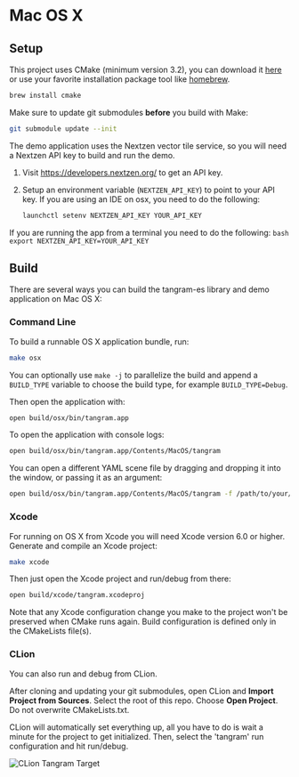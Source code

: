 Mac OS X
========

## Setup ##

This project uses CMake (minimum version 3.2), you can download it [here](http://www.cmake.org/download/) or use your favorite installation package tool like [homebrew](http://brew.sh/).

```bash
brew install cmake
```

Make sure to update git submodules **before** you build with Make:

```bash
git submodule update --init
```

The demo application uses the Nextzen vector tile service, so you will need a Nextzen API key to build and run the demo. 

 1. Visit https://developers.nextzen.org/ to get an API key.

 2. Setup an environment variable (`NEXTZEN_API_KEY`) to point to your API key. 
 If you are using an IDE on osx, you need to do the following:
    ```bash
    launchctl setenv NEXTZEN_API_KEY YOUR_API_KEY
    ```
 If you are running the app from a terminal you need to do the following:
    ```bash
    export NEXTZEN_API_KEY=YOUR_API_KEY
    ```

## Build ##

There are several ways you can build the tangram-es library and demo application on Mac OS X:

### Command Line ###

To build a runnable OS X application bundle, run:

```bash
make osx
```

You can optionally use `make -j` to parallelize the build and append a `BUILD_TYPE` variable to choose the build type, for example `BUILD_TYPE=Debug`.

Then open the application with:

```bash
open build/osx/bin/tangram.app
```

To open the application with console logs:

```bash
open build/osx/bin/tangram.app/Contents/MacOS/tangram
```

You can open a different YAML scene file by dragging and dropping it into the window, or passing it as an argument:

```bash
open build/osx/bin/tangram.app/Contents/MacOS/tangram -f /path/to/your/scene.yaml
```

### Xcode ###

For running on OS X from Xcode you will need Xcode version 6.0 or higher. Generate and compile an Xcode project:

```bash
make xcode
```

Then just open the Xcode project and run/debug from there:

```bash
open build/xcode/tangram.xcodeproj
```

Note that any Xcode configuration change you make to the project won't be preserved when CMake runs again. Build configuration is defined only in the CMakeLists file(s).

### CLion ###

You can also run and debug from CLion.

After cloning and updating your git submodules, open CLion and __Import Project from Sources__. Select the root of this repo. Choose __Open Project__. Do not overwrite CMakeLists.txt.

CLion will automatically set everything up, all you have to do is wait a minute for the project to get initialized. Then, select the 'tangram' run configuration and hit run/debug.

![CLion Tangram Target](../../images/clion-tangram-target.png)
